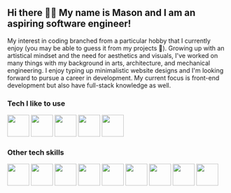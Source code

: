 ## Hi there 👋❕ My name is Mason and I am an aspiring software engineer!

My interest in coding branched from a particular hobby that I currently enjoy (you may be able to guess it from my projects 👀). Growing up with an artistical mindset and the need for aesthetics and visuals, I've worked on many things with my background in arts, architecture, and mechanical engineering. I enjoy typing up minimalistic website designs and I'm looking forward to pursue a career in development. My current focus is front-end development but also have full-stack knowledge as well. 

### Tech I like to use
<p align="left">
<img src="https://cdn.jsdelivr.net/gh/devicons/devicon/icons/react/react-original.svg" height="50"/>
<img src="https://cdn.jsdelivr.net/gh/devicons/devicon/icons/nextjs/nextjs-original.svg" height="50"/>
<img src="https://cdn.jsdelivr.net/gh/devicons/devicon/icons/tailwindcss/tailwindcss-plain.svg" height="50"/>
<img src="https://cdn.jsdelivr.net/gh/devicons/devicon/icons/typescript/typescript-original.svg" height="50"/>
<img src="https://cdn.jsdelivr.net/gh/devicons/devicon/icons/javascript/javascript-original.svg" height="50"/>
</p>

### Other tech skills
<p align="left">
<img src="https://cdn.jsdelivr.net/gh/devicons/devicon/icons/html5/html5-original.svg" height="50"/>       
<img src="https://cdn.jsdelivr.net/gh/devicons/devicon/icons/css3/css3-original.svg" height="50"/>              
<img src="https://cdn.jsdelivr.net/gh/devicons/devicon/icons/bootstrap/bootstrap-original.svg" height="50"/>
<img src="https://cdn.jsdelivr.net/gh/devicons/devicon/icons/sass/sass-original.svg" height="50"/>
<img src="https://cdn.jsdelivr.net/gh/devicons/devicon/icons/graphql/graphql-plain-wordmark.svg" height="50"/>
<img src="https://cdn.jsdelivr.net/gh/devicons/devicon/icons/postgresql/postgresql-original-wordmark.svg" height="50"/>
<img src="https://cdn.jsdelivr.net/gh/devicons/devicon/icons/nodejs/nodejs-original.svg" height="50"/>
<img src="https://cdn.jsdelivr.net/gh/devicons/devicon/icons/redux/redux-original.svg" height="50"/>
<img src="https://cdn.jsdelivr.net/gh/devicons/devicon/icons/mocha/mocha-plain.svg" height="50"/>                                                                    
</p>          
          


<!--
**mctekno/mctekno** is a ✨ _special_ ✨ repository because its `README.md` (this file) appears on your GitHub profile.

Here are some ideas to get you started:

- 🔭 I’m currently working on ...
- 🌱 I’m currently learning ...
- 👯 I’m looking to collaborate on ...
- 🤔 I’m looking for help with ...
- 💬 Ask me about ...
- 📫 How to reach me: ...
- 😄 Pronouns: ...
- ⚡ Fun fact: ...
-->

